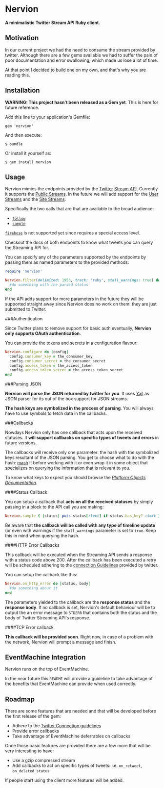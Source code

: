 # Nervion

**A minimalistic Twitter Stream API Ruby client**.


## Motivation

In our current project we had the need to consume the stream provided by twitter.
Although there are a few gems available we had to suffer the pain of poor
documentation and error swallowing, which made us lose a lot of time.

At that point I decided to build one on my own, and that's why you are reading
this.



## Installation

**WARNING: This project hasn't been released as a Gem yet**. This is here for
future reference.

Add this line to your application's Gemfile:

    gem 'nervion'

And then execute:

    $ bundle

Or install it yourself as:

    $ gem install nervion



## Usage

Nervion mimics the endpoints provided by the
[Twitter Stream API](https://dev.twitter.com/docs/streaming-apis).
Currently it supports the
[Public Streams](https://dev.twitter.com/docs/streaming-apis/streams/public).
In the future we will add support for the
[User Streams](https://dev.twitter.com/docs/streaming-apis/streams/user)
and the
[Site Streams](Use://dev.twitter.com/docs/streaming-apis/streams/site).

Specifically the two calls that are that are available to the broad audience:

- [`follow`](https://dev.twitter.com/docs/api/1/post/statuses/filter)
- [`sample`](https://dev.twitter.com/docs/api/1/get/statuses/sample)

[`firehose`](https://dev.twitter.com/docs/api/1/get/statuses/firehose)
is not supported yet since requires a special access level.

Checkout the docs of both endpoints to know what tweets you can query the
Streaming API for.

You can specify any of the parameters supported by the endpoints by passing them
as named parameters to the provided methods:

```ruby
require 'nervion'

Nervion.filter(delimited: 1953, track: 'ruby', stall_warnings: true) do |parsed_status|
  #do something with the parsed status
end
```

If the API adds support for more parameters in the future they will be supported
straight away since Nervion does no work on them: they are just submitted to
Twitter.



###Authentication

Since Twitter plans to remove support for basic auth eventually, **Nervion only
supports OAuth authentication**.

You can provide the tokens and secrets in a configuration flavour:

```ruby
Nervion.configure do |config|
  config.consumer_key = the_consumer_key
  config.consumer_secret = the_consumer_secret
  config.access_token = the_access_token
  config.access_token_secret = the_access_token_secret
end
```


###Parsing JSON

**Nervion will parse the JSON returned by twitter for you**. It uses
[Yajl](https://github.com/brianmario/yajl-ruby) as JSON parser for its out of
the box support for JSON streams.

**The hash keys are symbolized in the process of parsing**. You will always have
to use symbols to fetch data in the callbacks.



###Callbacks

Nowdays Nervion only has one callback that acts upon the received statuses. It
**will support callbacks on specific types of tweets and errors** in future
versions.

The callbacks will receive only one parameter: the hash with the symbolized keys
resultant of the JSON parsing. You get to choose what to do with the hash:
[mash](https://github.com/intridea/hashie) it before working with it or even
wrap it in some object that specializes on querying the information that is
relevant to you.

To know what keys to expect you should browse the
[*Platform Objects Documentation*](https://dev.twitter.com/docs/platform-objects/tweets).


####Status Callback

You can setup a callback that **acts on all the received statuses** by simply
passing in a block to the API call you are making:

```ruby
Nervion.sample { |status| puts status[:text] if status.has_key? :text }
```

Be aware that **the callback will be called with any type of timeline update**
(or even with warnings if the `stall_warnings` parameter is set to `true`. Keep
this in mind when querying the hash.


####HTTP Error Callbacks

This callback will be executed when the Streaming API sends a response with a
status code above 200. After the callback has been executed a retry will be
scheduled adhering to the
[connection Guidelines](https://dev.twitter.com/docs/streaming-api/concepts#connecting)
provided by twitter.

You can setup the callback like this:

```ruby
Nervion.on_http_error do |status, body|
  #do something about it
end
```

The parameters yielded to the callback are the **response status** and the
**response body**. If no callback is set, Nervion's default behaviour will be
to output the an error message to `STDERR` that contains both the status and
the body of Twitter Streaming API's response.


####TCP Error callback

**This callback will be provided soon**. Right now, in case of a problem with
the network, Nervion will prompt a message and finish.

## EventMachine Integration

Nervion runs on the top of EventMachine.

In the near future this `README` will provide a guideline to take advantage of
the benefits that EventMachine can provide when used correctly.



## Roadmap

There are some features that are needed and that will be developed before the first
release of the gem:

  - Adhere to the
  [Twitter Connection guidelines](https://dev.twitter.com/docs/streaming-api/concepts#connecting)
  - Provide error callbacks
  - Take advantage of EventMachine deferrables on callbacks

Once those basic features are provided there are a few more that will be very
interesting to have:

  - Use a gzip compressed stream
  - Add callbacks to act on specific types of tweets: i.e. `on_retweet`,
  `on_deleted_status`

If people start using the client more features will be added.
